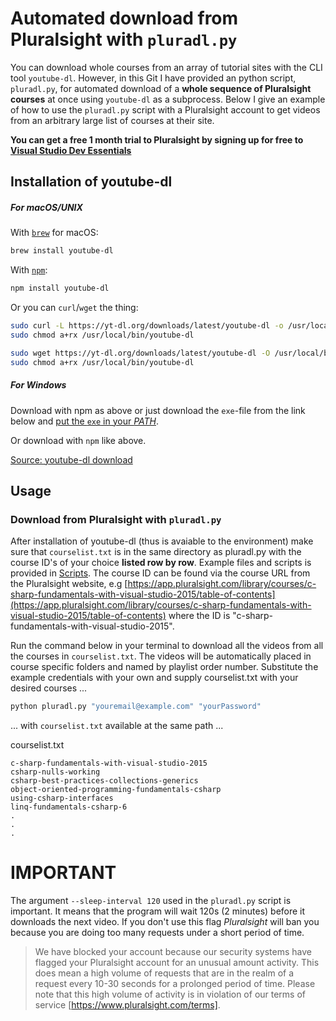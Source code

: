 # Automated download from Pluralsight with `pluradl.py`

You can download whole courses from an array of tutorial sites with the CLI tool `youtube-dl`. However, in this Git I have provided an python script, `pluradl.py`,  for automated download of a **whole sequence of Pluralsight courses** at once using `youtube-dl` as a subprocess. Below I give an example of how to use the `pluradl.py` script with a Pluralsight account to get videos from an arbitrary large list of courses at their site.

**You can get a free 1 month trial to Pluralsight by signing up for free to [Visual Studio Dev Essentials](https://www.visualstudio.com/dev-essentials/)**

## Installation of youtube-dl

##### For **macOS/UNIX**

With [`brew`](https://brew.sh/)  for macOS:

```bash
brew install youtube-dl
```

With [`npm`](https://www.npmjs.com/):

```bash
npm install youtube-dl
```

Or you can `curl`/`wget` the thing:

```bash
sudo curl -L https://yt-dl.org/downloads/latest/youtube-dl -o /usr/local/bin/youtube-dl
sudo chmod a+rx /usr/local/bin/youtube-dl
```
```bash
sudo wget https://yt-dl.org/downloads/latest/youtube-dl -O /usr/local/bin/youtube-dl
sudo chmod a+rx /usr/local/bin/youtube-dl
```


##### For Windows

Download with npm as above or just download the `exe`-file from the link below and [put the `exe` in your _PATH_](https://gist.github.com/jesperorb/836cb398e4bb8dc149902d68d3711295).

Or download with `npm` like above.

[Source: youtube-dl download](https://rg3.github.io/youtube-dl/download.html)

## Usage

### Download from **Pluralsight** with `pluradl.py`
After installation of youtube-dl (thus is avaiable to the environment) make sure that `courselist.txt` is in the same directory as pluradl.py with the course ID's of your choice **listed row by row**. Example files and scripts is provided in [Scripts](https://github.com/rojter-tech/Pluralsight/tree/master/Scripts). The course ID can be found via the course URL from the Pluralsight website, e.g [https://app.pluralsight.com/library/courses/c-sharp-fundamentals-with-visual-studio-2015/table-of-contents](https://app.pluralsight.com/library/courses/c-sharp-fundamentals-with-visual-studio-2015/table-of-contents) where the ID is "c-sharp-fundamentals-with-visual-studio-2015".

Run the command below in your terminal to download all the videos from all the courses in `courselist.txt`. The videos will be automatically placed in course specific folders and named by playlist order number. Substitute the example credentials with your own and supply courselist.txt with your desired courses ...

```bash
python pluradl.py "youremail@example.com" "yourPassword"
```

... with `courselist.txt` available at the same path ...

courselist.txt
```notepad
c-sharp-fundamentals-with-visual-studio-2015
csharp-nulls-working
csharp-best-practices-collections-generics
object-oriented-programming-fundamentals-csharp
using-csharp-interfaces
linq-fundamentals-csharp-6
.
.
.
```

# IMPORTANT
The argument `--sleep-interval 120` used in the `pluradl.py` script is important. It means that the program will wait 120s (2 minutes) before it downloads the next video. If you don't use this flag _Pluralsight_ will ban you because you are doing too many requests under a short period of time.

>We have blocked your account because our security systems have flagged your Pluralsight account for an unusual amount activity. This does mean a high volume of requests that are in the realm of a request every 10-30 seconds for a prolonged period of time. Please note that this high volume of activity is in violation of our terms of service [https://www.pluralsight.com/terms].
